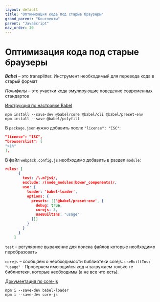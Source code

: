 ```yaml
---
layout: default
title: "Оптимизация кода под старые браузеры"
grand_parent: "Конспекты"
parent: "JavaScript"
nav_order: 30
---
```


# Оптимизация кода под старые браузеры

***Babel*** – это transplitter. Инструмент необходимый для перевода кода в старый формат

*Полифилы* – это участки кода эмулирующие поведение современных стандартов

[Инструкция по настройке Babel](https://babeljs.io/docs/en/usage)

```
npm install --save-dev @babel/core @babel/cli @babel/preset-env
npm install --save @babel/polyfill
```

В `package.json`нужно добавить после `"license": "ISC"`:

```json
"license": "ISC",
"browserslist": [
">1%"
],
```

В файл `webpack.config.js` необходимо добавить в раздел `module`:

```json
rules: [
      {
        test: /\.m?js$/,
        exclude: /(node_modules|bower_components)/,
        use: {
          loader: 'babel-loader',
          options: {
            presets: [['@babel/preset-env', {
              debug: true,
              corejs: 3,
              useBuiltIns: "usage"
            }]]
          }
        }
      }
    ]
```

`test` – регулярное выражение для поиска файлов которые необходимо перобразовать

`corejs` – сообщяем о необходимости библиотеки corejs. 
`useBuiltIns: "usage"` - Проверяем имеющийся код и загружаем только те библиотеки, которые необходимы (а не все что есть).

[Документация по core-js](https://github.com/zloirock/core-js)

```
npm i --save-dev babel-loader
npm i --save-dev core-js
```